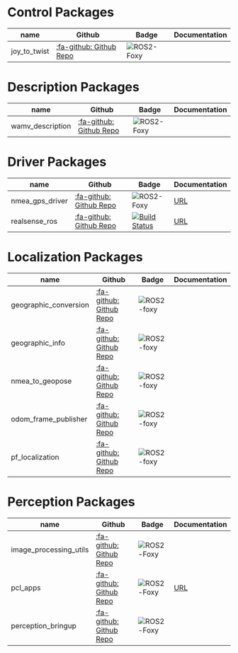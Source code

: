 # Control Packages

|  name  |  Github  |  Badge   | Documentation  |
| ---- | ---- | ---- | ---- |
|  joy_to_twist  | [:fa-github: Github Repo](https://github.com/OUXT-Polaris/joy_to_twist) |  ![ROS2-Foxy](https://github.com/OUXT-Polaris/joy_to_twist/workflows/ROS2-Foxy/badge.svg)  |    |


# Description Packages
|  name  |  Github  |  Badge   | Documentation  |
| ---- | ---- | ---- | ---- |
| wamv_description | [:fa-github: Github Repo](https://github.com/OUXT-Polaris/wamv_description) | ![ROS2-Foxy](https://github.com/OUXT-Polaris/wamv_description/workflows/ROS2-Foxy/badge.svg) |    |

# Driver Packages
|  name  |  Github  |  Badge   | Documentation  |
| ---- | ---- | ---- | ---- |
| nmea_gps_driver | [:fa-github: Github Repo](https://github.com/OUXT-Polaris/nmea_gps_driver) | ![ROS2-Foxy](https://github.com/OUXT-Polaris/nmea_gps_driver/workflows/ROS2-Foxy/badge.svg) | [URL](https://ouxt-polaris.github.io/nmea_gps_driver/) |
| realsense_ros | [:fa-github: Github Repo](https://github.com/IntelRealSense/realsense-ros.git) | [![Build Status](https://travis-ci.org/IntelRealSense/realsense-ros.svg?branch=foxy)](https://travis-ci.org/IntelRealSense/realsense-ros) | [URL](https://github.com/IntelRealSense/realsense-ros/blob/foxy/README.md) |

# Localization Packages
|  name  |  Github  |  Badge   | Documentation  |
| ---- | ---- | ---- | ---- |
| geographic_conversion | [:fa-github: Github Repo](https://github.com/OUXT-Polaris/geographic_conversion) | ![ROS2-foxy](https://github.com/OUXT-Polaris/geographic_conversion/workflows/ROS2-Foxy/badge.svg) |    |
| geographic_info | [:fa-github: Github Repo](https://github.com/OUXT-Polaris/geographic_info) | ![ROS2-foxy](https://github.com/OUXT-Polaris/geographic_info/workflows/ROS2-Foxy/badge.svg) |    |
| nmea_to_geopose | [:fa-github: Github Repo](https://github.com/OUXT-Polaris/nmea_to_geopose) | ![ROS2-foxy](https://github.com/OUXT-Polaris/nmea_to_geopose/workflows/ROS2-Foxy/badge.svg) |    |
| odom_frame_publisher | [:fa-github: Github Repo](https://github.com/OUXT-Polaris/odom_frame_publisher) | ![ROS2-foxy](https://github.com/OUXT-Polaris/odom_frame_publisher/workflows/ROS2-Foxy/badge.svg) |    |
| pf_localization | [:fa-github: Github Repo](https://github.com/OUXT-Polaris/pf_localization) | ![ROS2-foxy](https://github.com/OUXT-Polaris/pf_localization/workflows/ROS2-Foxy/badge.svg) |    |

# Perception Packages
|  name  |  Github  |  Badge   | Documentation  |
| ---- | ---- | ---- | ---- |
| image_processing_utils | [:fa-github: Github Repo](https://github.com/OUXT-Polaris/image_processing_utils) | ![ROS2-Foxy](https://github.com/OUXT-Polaris/image_processing_utils/workflows/ROS2-Foxy/badge.svg) |    |
| pcl_apps | [:fa-github: Github Repo](https://github.com/OUXT-Polaris/pcl_apps) | ![ROS2-Foxy](https://github.com/OUXT-Polaris/pcl_apps/workflows/ROS2-Foxy/badge.svg) | [URL](https://pcl-apps.readthedocs.io/en/latest/) |
| perception_bringup | [:fa-github: Github Repo](https://github.com/OUXT-Polaris/perception_bringup) | ![ROS2-Foxy](https://github.com/OUXT-Polaris/perception_bringup/workflows/ROS2-Foxy/badge.svg) |    |